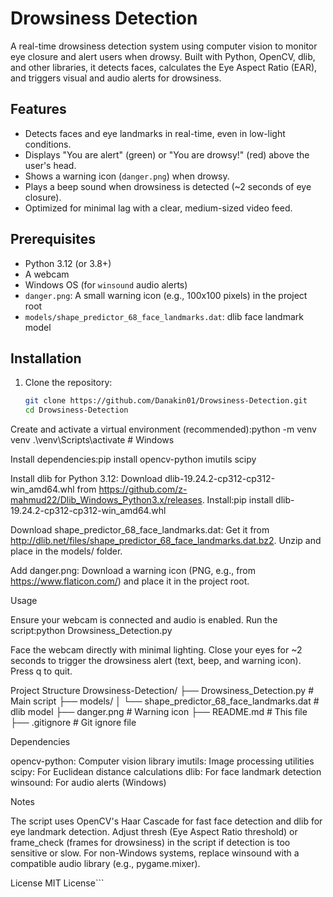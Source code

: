 # Drowsiness Detection

A real-time drowsiness detection system using computer vision to monitor eye closure and alert users when drowsy. Built with Python, OpenCV, dlib, and other libraries, it detects faces, calculates the Eye Aspect Ratio (EAR), and triggers visual and audio alerts for drowsiness.

## Features
- Detects faces and eye landmarks in real-time, even in low-light conditions.
- Displays "You are alert" (green) or "You are drowsy!" (red) above the user's head.
- Shows a warning icon (`danger.png`) when drowsy.
- Plays a beep sound when drowsiness is detected (~2 seconds of eye closure).
- Optimized for minimal lag with a clear, medium-sized video feed.

## Prerequisites
- Python 3.12 (or 3.8+)
- A webcam
- Windows OS (for `winsound` audio alerts)
- `danger.png`: A small warning icon (e.g., 100x100 pixels) in the project root
- `models/shape_predictor_68_face_landmarks.dat`: dlib face landmark model

## Installation
1. Clone the repository:
   ```bash
   git clone https://github.com/Danakin01/Drowsiness-Detection.git
   cd Drowsiness-Detection


Create and activate a virtual environment (recommended):python -m venv venv
.\venv\Scripts\activate  # Windows


Install dependencies:pip install opencv-python imutils scipy


Install dlib for Python 3.12:
Download dlib-19.24.2-cp312-cp312-win_amd64.whl from https://github.com/z-mahmud22/Dlib_Windows_Python3.x/releases.
Install:pip install dlib-19.24.2-cp312-cp312-win_amd64.whl




Download shape_predictor_68_face_landmarks.dat:
Get it from http://dlib.net/files/shape_predictor_68_face_landmarks.dat.bz2.
Unzip and place in the models/ folder.


Add danger.png:
Download a warning icon (PNG, e.g., from https://www.flaticon.com/) and place it in the project root.



Usage

Ensure your webcam is connected and audio is enabled.
Run the script:python Drowsiness_Detection.py


Face the webcam directly with minimal lighting.
Close your eyes for ~2 seconds to trigger the drowsiness alert (text, beep, and warning icon).
Press q to quit.

Project Structure
Drowsiness-Detection/
├── Drowsiness_Detection.py        # Main script
├── models/
│   └── shape_predictor_68_face_landmarks.dat  # dlib model
├── danger.png                     # Warning icon
├── README.md                     # This file
├── .gitignore                    # Git ignore file

Dependencies

opencv-python: Computer vision library
imutils: Image processing utilities
scipy: For Euclidean distance calculations
dlib: For face landmark detection
winsound: For audio alerts (Windows)

Notes

The script uses OpenCV's Haar Cascade for fast face detection and dlib for eye landmark detection.
Adjust thresh (Eye Aspect Ratio threshold) or frame_check (frames for drowsiness) in the script if detection is too sensitive or slow.
For non-Windows systems, replace winsound with a compatible audio library (e.g., pygame.mixer).

License
MIT License```